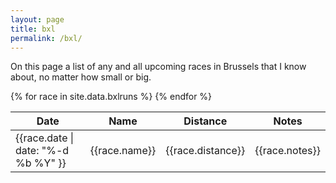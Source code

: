 ```yaml
---
layout: page
title: bxl
permalink: /bxl/
---
```


On this page a list of any and all upcoming races in Brussels that I know
about, no matter how small or big.

<table id="bxlruns">
  <thead>
    <tr>
      <th>Date</th>
      <th>Name</th>
      <th>Distance</th>
      <th>Notes</th>
    </tr>
  </thead>
  <tbody>
{% for race in site.data.bxlruns %}
    <tr>
      <td class="date">{{race.date | date: "%-d %b %Y" }}</td>
      <td class="name">{{race.name}}</td>
      <td class="distance">{{race.distance}}</td>
      <td class="notes">{{race.notes}}</td>
    </tr>
{% endfor %}
  </tbody>
</table>
